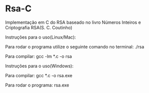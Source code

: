 # Rsa-C
Implementação em C do RSA baseado no livro Números Inteiros e Criptografia RSA(S. C. Coutinho)

Instruções para o uso(Linux/Mac):

Para rodar o programa utilize o seguinte comando no terminal:
./rsa

Para compilar:
gcc -lm *.c -o rsa 

Instruções para o uso(Windows):

Para compilar:
gcc *.c -o rsa.exe

Para rodar o programa:
rsa.exe




